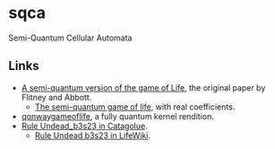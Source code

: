 # sqca
Semi-Quantum Cellular Automata

## Links
- [A semi-quantum version of the game of Life](https://arxiv.org/pdf/quant-ph/0208149.pdf), the original paper by Flitney and Abbott.
  - [The semi-quantum game of life](https://arxiv.org/pdf/1902.07835.pdf), with real coefficients.
- [qonwaygameoflife](https://github.com/qonwaygameoflife/qonwaygameoflife), a fully quantum kernel rendition.
- [Rule Undead_b3s23 in Catagolue](https://catagolue.hatsya.com/census/xundead_b3s23).
  - [Rule Undead b3s23 in LifeWiki](https://www.conwaylife.com/wiki/Rule:Undead_b3s23).
